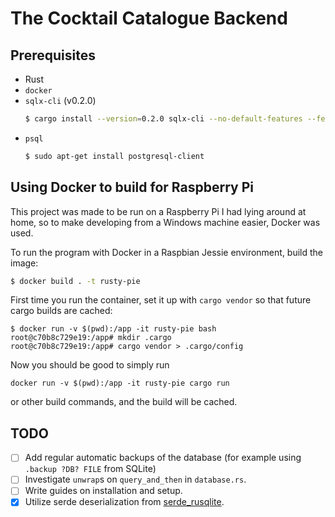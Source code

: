 # The Cocktail Catalogue Backend
## Prerequisites
- Rust
- `docker`
- `sqlx-cli` (v0.2.0)
  ```sh
  $ cargo install --version=0.2.0 sqlx-cli --no-default-features --features postgres
  ```
- `psql`
  ```sh
  $ sudo apt-get install postgresql-client
  ```

## Using Docker to build for Raspberry Pi
This project was made to be run on a Raspberry Pi I had lying around at home, so
to make developing from a Windows machine easier, Docker was used.

To run the program with Docker in a Raspbian Jessie environment, build the image:
```bash
$ docker build . -t rusty-pie
```
First time you run the container, set it up with `cargo vendor` so that future
cargo builds are cached:
```
$ docker run -v $(pwd):/app -it rusty-pie bash
root@c70b8c729e19:/app# mkdir .cargo
root@c70b8c729e19:/app# cargo vendor > .cargo/config
```
Now you should be good to simply run
```
docker run -v $(pwd):/app -it rusty-pie cargo run
```
or other build commands, and the build will be cached.

## TODO
- [ ] Add regular automatic backups of the database (for example using `.backup ?DB? FILE` from SQLite)
- [ ] Investigate `unwrap`s on `query_and_then` in `database.rs`.
- [ ] Write guides on installation and setup.
- [x] Utilize serde deserialization from [serde_rusqlite](https://github.com/twistedfall/serde_rusqlite).
